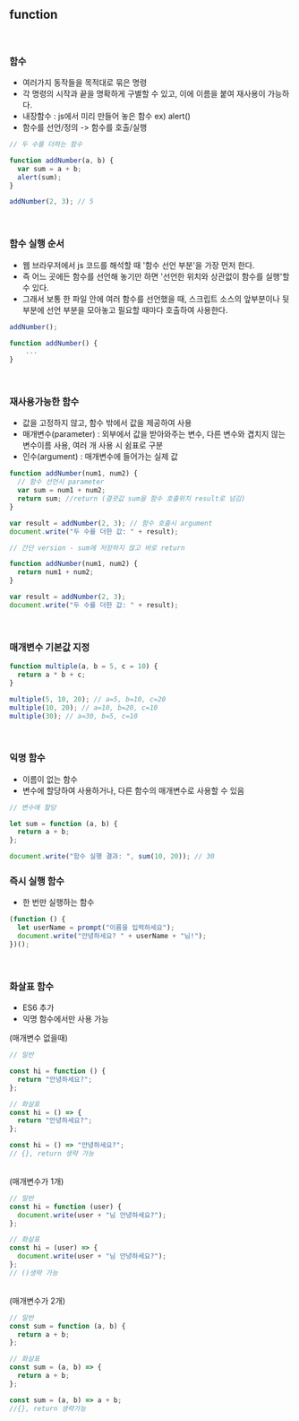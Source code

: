 ## function

<br>

### 함수

- 여러가지 동작들을 목적대로 묶은 명령
- 각 명령의 시작과 끝을 명확하게 구별할 수 있고, 이에 이름을 붙여 재사용이 가능하다.
- 내장함수 : js에서 미리 만들어 놓은 함수 ex) alert()
- 함수를 선언/정의 -> 함수를 호출/실행

```js
// 두 수를 더하는 함수

function addNumber(a, b) {
  var sum = a + b;
  alert(sum);
}

addNumber(2, 3); // 5
```

<br>

### 함수 실행 순서

- 웹 브라우저에서 js 코드를 해석할 때 '함수 선언 부분'을 가장 먼저 한다.
- 즉 어느 곳에든 함수를 선언해 놓기만 하면 '선언한 위치와 상관없이 함수를 실행'할 수 있다.
- 그래서 보통 한 파일 안에 여러 함수를 선언했을 때, 스크립트 소스의 앞부분이나 뒷부분에 선언 부분을 모아놓고 필요할 때마다 호출하여 사용한다.

```js
addNumber();

function addNumber() {
    ...
}
```

<br>

### 재사용가능한 함수

- 값을 고정하지 않고, 함수 밖에서 값을 제공하여 사용
- 매개변수(parameter) : 외부에서 값을 받아와주는 변수, 다른 변수와 겹치지 않는 변수이름 사용, 여러 개 사용 시 쉼표로 구분
- 인수(argument) : 매개변수에 들어가는 실제 값

```js
function addNumber(num1, num2) {
  // 함수 선언시 parameter
  var sum = num1 + num2;
  return sum; //return (결괏값 sum을 함수 호출위치 result로 넘김)
}

var result = addNumber(2, 3); // 함수 호출시 argument
document.write("두 수를 더한 값: " + result);
```

```js
// 간단 version - sum에 저장하지 않고 바로 return

function addNumber(num1, num2) {
  return num1 + num2;
}

var result = addNumber(2, 3);
document.write("두 수를 더한 값: " + result);
```

<br>

### 매개변수 기본값 지정

```js
function multiple(a, b = 5, c = 10) {
  return a * b + c;
}

multiple(5, 10, 20); // a=5, b=10, c=20
multiple(10, 20); // a=10, b=20, c=10
multiple(30); // a=30, b=5, c=10
```

<br>

### 익명 함수

- 이름이 없는 함수
- 변수에 할당하여 사용하거나, 다른 함수의 매개변수로 사용할 수 있음

```js
// 변수에 할당

let sum = function (a, b) {
  return a + b;
};

document.write("함수 실행 결과: ", sum(10, 20)); // 30
```

### 즉시 실행 함수

- 한 번만 실행하는 함수

```js
(function () {
  let userName = prompt("이름을 입력하세요");
  document.write("안녕하세요? " + userName + "님!");
})();
```

<br>

### 화살표 함수

- ES6 추가
- 익명 함수에서만 사용 가능

(매개변수 없을때)

```js
// 일반

const hi = function () {
  return "안녕하세요?";
};
```

```js
// 화살표
const hi = () => {
  return "안녕하세요?";
};
```

```js
const hi = () => "안녕하세요?";
// {}, return 생략 가능
```

<br>
(매개변수가 1개)

```js
// 일반
const hi = function (user) {
  document.write(user + "님 안녕하세요?");
};
```

```js
// 화살표
const hi = (user) => {
  document.write(user + "님 안녕하세요?");
};
// ()생략 가능
```

<br>
(매개변수가 2개)

```js
// 일반
const sum = function (a, b) {
  return a + b;
};
```

```js
// 화살표
const sum = (a, b) => {
  return a + b;
};
```

```js
const sum = (a, b) => a + b;
//{}, return 생략가능
```

